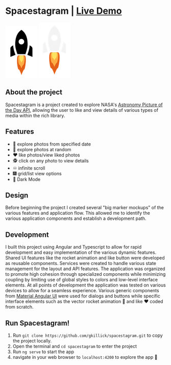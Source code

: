 # Spacestagram | [Live Demo](https://gkillick.github.io/spacestagram/)

![alt text](src/assets/images/rocket_image.png#gh-light-mode-only)
![alt text](src/assets/images/rocket-light-mode.png#gh-dark-mode-only)

## About the project

Spacestagram is a project created to explore NASA's [Astronomy Picture of the Day API](https://github.com/nasa/apod-api), allowing the user to like and view details of various types of media within the rich library.

## Features

  * 📅 explore photos from specified date
  * 🔀 explore photos at random
  * ❤️ like photos/view liked photos
  * 🕵️ click on any photo to view details
  * ♾ infinite scroll
  * 🎆 grid/list view options
  * 🌙 Dark Mode 

## Design
Before beginning the project I created several "big marker mockups" of the various features and application flow. This allowed me to identify the various application components and establish a development path.


## Development
I built this project using Angular and Typescript to allow for rapid development and easy implementation of the various dynamic features. Shared UI features like the rocket animation and like button were developed as reusable components. Services were created to handle various state management for the layout and API features. The application was organized to promote high cohesion through specialized components while minimizing coupling by limiting use of global styles to colors and low-level interface elements. At all points of development the application was tested on various devices to allow for a seamless experience.  Various generic components from [Material Angular UI](https://material.angular.io/) were used for dialogs and buttons while specific interface elements such as the vector rocket animation 🚀 and like ❤️ coded from scratch. 


## Run Spacestagram!

  1. Run `git clone https://github.com/gkillick/spacestagram.git` to copy the project locally. 
  2. Open the terminal and `cd spacestagram` to enter the project
  3. Run `ng serve` to start the app
  4. navigate in your web browser to `localhost:4200` to explore the app 🚀
